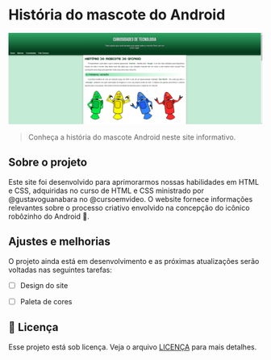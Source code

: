 # História do mascote do Android

<img src="midias/imagens/website.png" alt="Thumbnail Website">

> Conheça a história do mascote Android neste site informativo.


## Sobre o projeto 

Este site foi desenvolvido para aprimorarmos nossas habilidades em HTML e CSS, adquiridas no curso de HTML e CSS ministrado por @gustavoguanabara no @cursoemvideo. O website fornece informações relevantes sobre o processo criativo envolvido na concepção do icônico robôzinho do Android 🤖.


## Ajustes e melhorias

O projeto ainda está em desenvolvimento e as próximas atualizações serão voltadas nas seguintes tarefas:

- [  ] Design do site
- [  ] Paleta de cores





## 📝 Licença

Esse projeto está sob licença. Veja o arquivo [LICENÇA](LICENSE) para mais detalhes.
 
